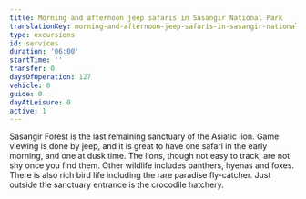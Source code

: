 ```yaml
---
title: Morning and afternoon jeep safaris in Sasangir National Park
translationKey: morning-and-afternoon-jeep-safaris-in-sasangir-national-park
type: excursions
id: services
duration: '06:00'
startTime: ''
transfer: 0
daysOfOperation: 127
vehicle: 0
guide: 0
dayAtLeisure: 0
active: 1
---
```

Sasangir Forest is the last remaining sanctuary of the Asiatic lion. Game viewing is done by jeep, and it is great to have one safari in the early morning, and one at dusk time. The lions, though not easy to track, are not shy once you find them. Other wildlife includes panthers, hyenas and foxes. There is also rich bird life including the rare paradise fly-catcher. Just outside the sanctuary entrance is the crocodile hatchery.